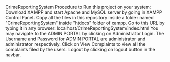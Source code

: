 CrimeReportingSystem
Procedure to Run this project on your system:
Download XAMPP and start Apache and MySQL server by going in XAMPP Control Panel.
Copy all the files in this repository inside a folder named "CrimeReportingSystem" inside "htdocs" folder of xampp.
Go to this URL by typing it in any browser: localhost/CrimeReportingSystem/index.html 
You may navigate to the ADMIN PORTAL by clicking on Administrator Login.
The Username and Password for ADMIN PORTAL are administrator and administrator respectively.
Click on View Complaints to view all the complaints filed by the users.
Logout by clicking on logout button in the navbar.
